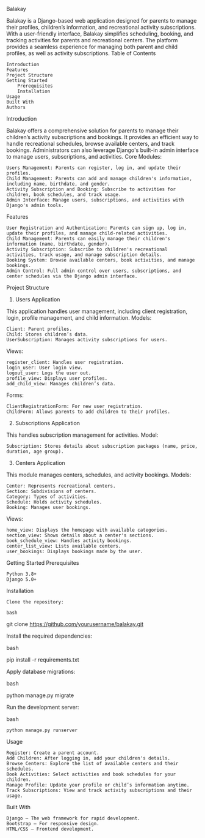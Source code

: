 Balakay

Balakay is a Django-based web application designed for parents to manage their profiles, children’s information, and recreational activity subscriptions. With a user-friendly interface, Balakay simplifies scheduling, booking, and tracking activities for parents and recreational centers. The platform provides a seamless experience for managing both parent and child profiles, as well as activity subscriptions.
Table of Contents

    Introduction
    Features
    Project Structure
    Getting Started
        Prerequisites
        Installation
    Usage
    Built With
    Authors

Introduction

Balakay offers a comprehensive solution for parents to manage their children’s activity subscriptions and bookings. It provides an efficient way to handle recreational schedules, browse available centers, and track bookings. Administrators can also leverage Django's built-in admin interface to manage users, subscriptions, and activities.
Core Modules:

    Users Management: Parents can register, log in, and update their profiles.
    Child Management: Parents can add and manage children's information, including name, birthdate, and gender.
    Activity Subscription and Booking: Subscribe to activities for children, book schedules, and track usage.
    Admin Interface: Manage users, subscriptions, and activities with Django's admin tools.

Features

    User Registration and Authentication: Parents can sign up, log in, update their profiles, and manage child-related activities.
    Child Management: Parents can easily manage their children's information (name, birthdate, gender).
    Activity Subscription: Subscribe to children's recreational activities, track usage, and manage subscription details.
    Booking System: Browse available centers, book activities, and manage bookings.
    Admin Control: Full admin control over users, subscriptions, and center schedules via the Django admin interface.

Project Structure
1. Users Application

This application handles user management, including client registration, login, profile management, and child information.
Models:

    Client: Parent profiles.
    Child: Stores children’s data.
    UserSubscription: Manages activity subscriptions for users.

Views:

    register_client: Handles user registration.
    login_user: User login view.
    logout_user: Logs the user out.
    profile_view: Displays user profiles.
    add_child_view: Manages children’s data.

Forms:

    ClientRegistrationForm: For new user registration.
    ChildForm: Allows parents to add children to their profiles.

2. Subscriptions Application

This handles subscription management for activities.
Model:

    Subscription: Stores details about subscription packages (name, price, duration, age group).

3. Centers Application

This module manages centers, schedules, and activity bookings.
Models:

    Center: Represents recreational centers.
    Section: Subdivisions of centers.
    Category: Types of activities.
    Schedule: Holds activity schedules.
    Booking: Manages user bookings.

Views:

    home_view: Displays the homepage with available categories.
    section_view: Shows details about a center's sections.
    book_schedule_view: Handles activity bookings.
    center_list_view: Lists available centers.
    user_bookings: Displays bookings made by the user.

Getting Started
Prerequisites

    Python 3.8+
    Django 5.0+

Installation

    Clone the repository:

    bash

git clone https://github.com/yourusername/balakay.git

Install the required dependencies:

bash

pip install -r requirements.txt

Apply database migrations:

bash

python manage.py migrate

Run the development server:

bash

    python manage.py runserver

Usage

    Register: Create a parent account.
    Add Children: After logging in, add your children's details.
    Browse Centers: Explore the list of available centers and their schedules.
    Book Activities: Select activities and book schedules for your children.
    Manage Profile: Update your profile or child’s information anytime.
    Track Subscriptions: View and track activity subscriptions and their usage.

Built With

    Django — The web framework for rapid development.
    Bootstrap — For responsive design.
    HTML/CSS — Frontend development.
